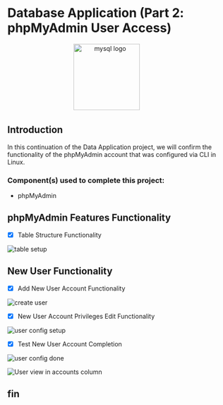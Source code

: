 # Database Application (Part 2: phpMyAdmin User Access)

<div align="center">
  <img src="https://upload.wikimedia.org/wikipedia/commons/thumb/2/2f/PhpMyAdmin_logo_2010_hidef.svg/1200px-PhpMyAdmin_logo_2010_hidef.svg.png" height="150" alt="mysql logo"  />
  <img width="50" />
</div>

## Introduction

In this continuation of the Data Application project, we will confirm the functionality of the phpMyAdmin account that was configured via CLI in Linux. 

### Component(s) used to complete this project:

- phpMyAdmin

## phpMyAdmin Features Functionality 

 - [x] Table Structure Functionality

![table setup](https://imgur.com/Hgilx0G.jpg) 

## New User Functionality

 - [x] Add New User Account Functionality

![create user](https://imgur.com/kAry64e.jpg) 

 - [x] New User Account Privileges Edit Functionality

![user config setup](https://imgur.com/Wyj1My2.jpg) 

 - [x] Test New User Account Completion

![user config done](https://imgur.com/8ivTIR6.jpg) 

![User view in accounts column](https://imgur.com/I4chBqV.jpg) 

## fin
